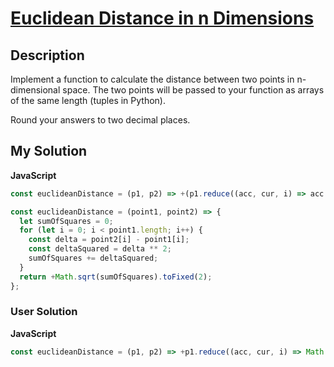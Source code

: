 # [Euclidean Distance in n Dimensions](https://www.codewars.com/kata/595877be60d17855980013d3)

## Description

Implement a function to calculate the distance between two points in n-dimensional space. The two points will be passed to your function as arrays of the same length (tuples in Python).

Round your answers to two decimal places.

## My Solution

**JavaScript**

```js
const euclideanDistance = (p1, p2) => +(p1.reduce((acc, cur, i) => acc + (p2[i] - cur) ** 2, 0) ** 0.5).toFixed(2);
```

```js
const euclideanDistance = (point1, point2) => {
  let sumOfSquares = 0;
  for (let i = 0; i < point1.length; i++) {
    const delta = point2[i] - point1[i];
    const deltaSquared = delta ** 2;
    sumOfSquares += deltaSquared;
  }
  return +Math.sqrt(sumOfSquares).toFixed(2);
};
```

### User Solution

**JavaScript**

```js
const euclideanDistance = (p1, p2) => +p1.reduce((acc, cur, i) => Math.hypot(acc, cur - p2[i]), 0).toFixed(2);
```
